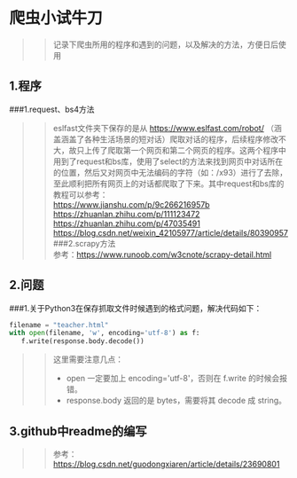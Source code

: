 爬虫小试牛刀<br>
============
>>记录下爬虫所用的程序和遇到的问题，以及解决的方法，方便日后使用<br>

1.程序<br>
------

###1.request、bs4方法<br>
>>eslfast文件夹下保存的是从 https://www.eslfast.com/robot/ （涵盖涵盖了各种生活场景的短对话）爬取对话的程序，后续程序修改不大，故只上传了爬取第一个网页和第二个网页的程序。这两个程序中用到了request和bs库，使用了select的方法来找到网页中对话所在的位置，然后又对网页中无法编码的字符（如：/x93）进行了去除，至此顺利把所有网页上的对话都爬取了下来。其中request和bs库的教程可以参考：<br>
>>https://www.jianshu.com/p/9c266216957b<br>https://zhuanlan.zhihu.com/p/111123472<br>https://zhuanlan.zhihu.com/p/47035491<br>https://blog.csdn.net/weixin_42105977/article/details/80390957<br>
###2.scrapy方法<br>
>>参考：https://www.runoob.com/w3cnote/scrapy-detail.html

2.问题<br>
------

###1.关于Python3在保存抓取文件时候遇到的格式问题，解决代码如下：<br>
```python
filename = "teacher.html"
with open(filename, 'w', encoding='utf-8') as f:    
   f.write(response.body.decode())
```
>>这里需要注意几点：<br>
>>* open 一定要加上 encoding='utf-8'，否则在 f.write 的时候会报错。<br>
>>* response.body 返回的是 bytes，需要将其 decode 成 string。<br>

3.github中readme的编写<br>
-------
>>参考：https://blog.csdn.net/guodongxiaren/article/details/23690801<br>
